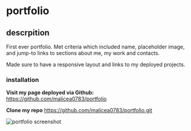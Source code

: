 # portfolio

## descrpition

First ever portfolio.  Met criteria which included name, placeholder image, and jump-to links to sections about me, my work and contacts.

Made sure to have a responsive layout and links to my deployed projects.

### installation

**Visit my page deployed via Github:**
https://github.com/malicea0783/portfolio

**Clone my repo**
https://github.com/malicea0783/portfolio.git

![portfolio screenshot](./assets/images/hw2screenshot.png)


